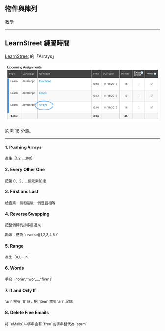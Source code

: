 物件與陣列
--------

[教學](programming.html)


<!-- Platforms 0 to 8 http://scalingmountlu.com/2013/03/ -->

---

LearnStreet 練習時間
--------

[LearnStreet](http://www.learnstreet.com/student/join/o4laIoVQ) 的「Arrays」

![Lean street If](images/js/ls-array.png)

約需 18 分鐘。

---

<div class="row">
  <div class="span3">
    <h4>1. Pushing Arrays</h4>
    <p><small>產生 `[1,2,…,100]`</small></p>
    <h4>2. Every Other One</h4>
    <p><small>把第 0、2、…個元素加總</small></p>
    <h4>3. First and Last</h4>
    <p><small>檢查第一個和最後一個是否相等</small></p>
    <h4>4. Reverse Swapping</h4>
    <p><small>把整個陣列排序反過來</small></p>
    <p><small>勘誤：應為 `reverse([1,2,3,4,5])`</small></p>
  </div>
  <div class="span3">
    <h4>5. Range</h4>
    <p><small>產生 `[0,1,…,n]`</small></p>
    <h4>6. Words</h4>
    <p><small>手寫 `["one","two",…,"five"]`</small></p>
    <h4>7. If and Only If</h4>
    <p><small>`arr` 裡有 `6` 時，把 `item` 放到 `arr` 尾端</small></p>
    <h4>8. Delete Free Emails</h4>
    <p><small>將 `eMails` 中字串含有 `free` 的字串替代為 `spam`</small></p>
  </div>
</div>